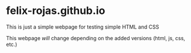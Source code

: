 # felix-rojas.github.io
This is just a simple webpage for testing simple HTML and CSS

This webpage *will* change depending on the added versions (html, js, css, etc.)
